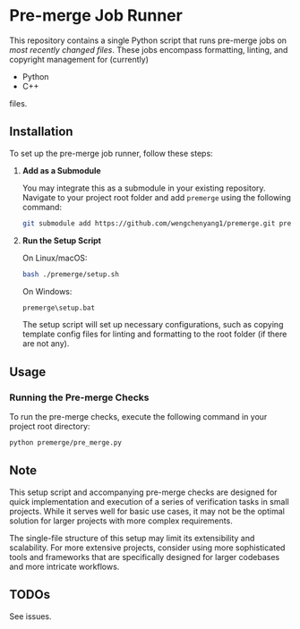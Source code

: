 # Pre-merge Job Runner

This repository contains a single Python script that runs pre-merge jobs on _most recently changed files_. These jobs encompass formatting, linting, and copyright management for (currently)

* Python
* C++

files.

## Installation

To set up the pre-merge job runner, follow these steps:

1. **Add as a Submodule**

    You may integrate this as a submodule in your existing repository. Navigate to your project root folder and add `premerge` using the following command:

    ```sh
    git submodule add https://github.com/wengchenyang1/premerge.git premerge
    ```

2. **Run the Setup Script**

    On Linux/macOS:

    ```sh
    bash ./premerge/setup.sh
    ```

    On Windows:

    ```bat
    premerge\setup.bat
    ```

    The setup script will set up necessary configurations, such as copying template config files for linting and formatting to the root folder (if there are not any).

## Usage

### Running the Pre-merge Checks

To run the pre-merge checks, execute the following command in your project root directory:

```sh
python premerge/pre_merge.py
```

## Note

This setup script and accompanying pre-merge checks are designed for quick implementation and execution of a series of verification tasks in small projects. While it serves well for basic use cases, it may not be the optimal solution for larger projects with more complex requirements.

The single-file structure of this setup may limit its extensibility and scalability. For more extensive projects, consider using more sophisticated tools and frameworks that are specifically designed for larger codebases and more intricate workflows.

## TODOs

See issues.
